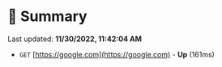 # 📖 Summary
Last updated: **11/30/2022, 11:42:04 AM**

- `GET` [https://google.com](https://google.com) - **Up** (161ms)
